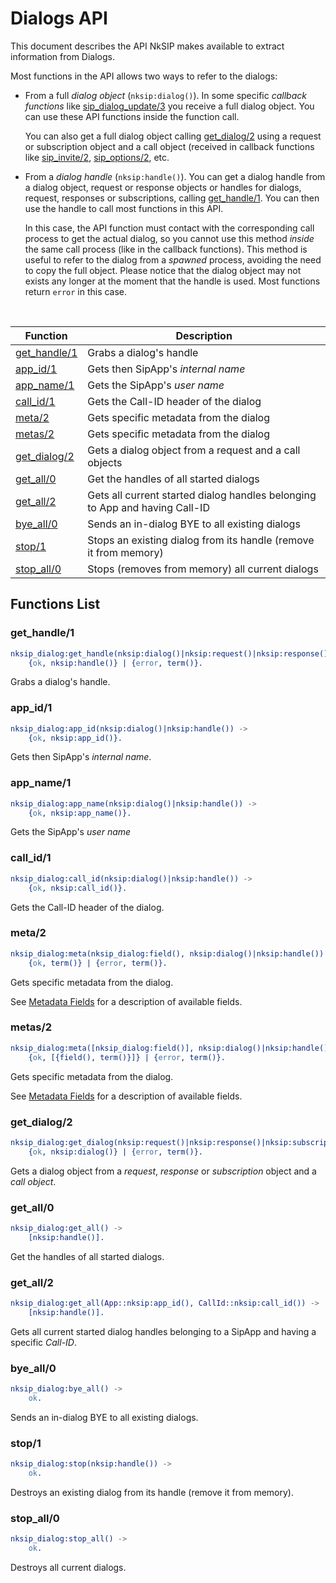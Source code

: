 # Dialogs API

This document describes the API NkSIP makes available to extract information from Dialogs.

Most functions in the API allows two ways to refer to the dialogs:
* From a full *dialog object* (`nksip:dialog()`). In some specific _callback functions_ like [sip_dialog_update/3](../reference/callback_functions.md#sip_dialog_update3) you receive a full dialog object. You can use these API functions inside the function call. 

    You can also get a full dialog object calling [get_dialog/2](#get_dialog2) using a request or subscription object and a call object (received in callback functions like [sip_invite/2](../reference/callback_functions.md#sip_invite2), [sip_options/2](../reference/callback_functions.md#sip_options2), etc.

* From a *dialog handle* (`nksip:handle()`). You can get a dialog handle from a dialog object, request or response objects or handles for dialogs, request, responses or subscriptions, calling [get_handle/1](#get_handle/1). You can then use the handle to call most functions in this API. 
    
    In this case, the API function must contact with the corresponding call process to get the actual dialog, so you cannot use this method _inside_ the same call process (like in the callback functions). This method is useful to refer to the dialog from a _spawned_ process, avoiding the need to copy the full object. Please notice that the dialog object may not exists any longer at the moment that the handle is used. Most functions return `error` in this case.


<br/>


Function|Description
---|---
[get_handle/1](#get_handle1)|Grabs a dialog's handle
[app_id/1](#app_id1)|Gets then SipApp's _internal name_
[app_name/1](#app_name1)|Gets the SipApp's _user name_
[call_id/1](#call_id1)|Gets the Call-ID header of the dialog
[meta/2](#meta2)|Gets specific metadata from the dialog
[metas/2](#meta2)|Gets specific metadata from the dialog
[get_dialog/2](#get_dialog2)|Gets a dialog object from a request and a call objects
[get_all/0](#get_all0)|Get the handles of all started dialogs
[get_all/2](#get_all2)|Gets all current started dialog handles belonging to App and having Call-ID
[bye_all/0](#bye_all0)|Sends an in-dialog BYE to all existing dialogs
[stop/1](#stop1)|Stops an existing dialog from its handle (remove it from memory)
[stop_all/0](#stop_all0)|Stops (removes from memory) all current dialogs


## Functions List

### get_handle/1
```erlang
nksip_dialog:get_handle(nksip:dialog()|nksip:request()|nksip:response()|nksip:handle()) ->
    {ok, nksip:handle()} | {error, term()}.
```
Grabs a dialog's handle.


### app_id/1
```erlang
nksip_dialog:app_id(nksip:dialog()|nksip:handle()) -> 
    {ok, nksip:app_id()}.
```
Gets then SipApp's _internal name_.


### app_name/1
```erlang
nksip_dialog:app_name(nksip:dialog()|nksip:handle()) -> 
    {ok, nksip:app_name()}.
```
Gets the SipApp's _user name_


### call_id/1
```erlang
nksip_dialog:call_id(nksip:dialog()|nksip:handle()) ->
    {ok, nksip:call_id()}.
```
Gets the Call-ID header of the dialog.


### meta/2
```erlang
nksip_dialog:meta(nksip_dialog:field(), nksip:dialog()|nksip:handle()) -> 
    {ok, term()} | {error, term()}.
```
Gets specific metadata from the dialog.

See [Metadata Fields](../reference/metadata.md) for a description of available fields.


### metas/2
```erlang
nksip_dialog:meta([nksip_dialog:field()], nksip:dialog()|nksip:handle()) -> 
    {ok, [{field(), term()}]} | {error, term()}.
```
Gets specific metadata from the dialog.

See [Metadata Fields](../reference/metadata.md) for a description of available fields.


### get_dialog/2
```erlang
nksip_dialog:get_dialog(nksip:request()|nksip:response()|nksip:subscription(), nksip:call()) ->
    {ok, nksip:dialog()} | {error, term()}.
```
Gets a dialog object from a _request_, _response_ or _subscription_ object and a _call object_.


### get_all/0
```erlang
nksip_dialog:get_all() ->
    [nksip:handle()].
```
Get the handles of all started dialogs.


### get_all/2
```erlang
nksip_dialog:get_all(App::nksip:app_id(), CallId::nksip:call_id()) ->
    [nksip:handle()].
```
Gets all current started dialog handles belonging to a SipApp and having a specific _Call-ID_.


### bye_all/0
```erlang
nksip_dialog:bye_all() ->
    ok.
```
Sends an in-dialog BYE to all existing dialogs.


### stop/1
```erlang
nksip_dialog:stop(nksip:handle()) ->
    ok.
```
Destroys an existing dialog from its handle (remove it from memory).


### stop_all/0
```erlang
nksip_dialog:stop_all() ->
    ok.
```
Destroys all current dialogs.
